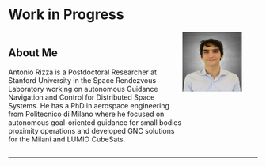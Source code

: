 # Work in Progress

<div style="display: flex; align-items: flex-start; justify-content: space-between;">
  <div style="flex: 1;">
    <!-- Bio goes here -->
    <h2>About Me</h2>
    <p>Antonio Rizza is a Postdoctoral Researcher at Stanford University in the Space Rendezvous Laboratory working on autonomous Guidance Navigation and Control for Distributed Space Systems. He has a PhD in aerospace engineering from Politecnico di Milano where he focused on autonomous goal-oriented guidance for small bodies proximity operations and developed GNC solutions for the Milani and LUMIO CubeSats.</p>
  </div>
  <div style="margin-right: 32px;">
    <img src="antonio_rizza.jpg" alt="Profile Picture" width="120" height="120" />
  </div>
</div>

---